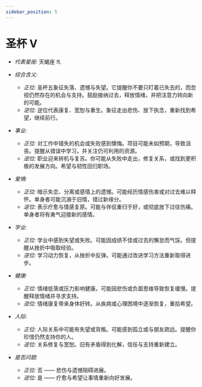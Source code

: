 ```yaml
---
sidebar_position: 5
---
```


# 圣杯 V

- *代表星座:* 天蝎座 ♏️
- *综合含义:* 
  - *正位:* 圣杯五象征失落、遗憾与失望。它提醒你不要只盯着已失去的，而忽视仍然存在的机会与支持。鼓励接纳过去，释放情绪，并把注意力转向新的可能。
  - *逆位:* 逆位代表康复、宽恕与重生。象征走出悲伤、放下执念，重新找到希望，继续前行。
    
- *事业:* 
  - *正位:* 对工作中错失的机会或失败感到懊悔。项目可能未如预期，导致沮丧。提醒从错误中学习，并关注仍可利用的资源。
  - *逆位:* 职业迎来转机与复苏。你可能从失败中走出，修复关系，或找到更积极的发展方向。希望与韧性回归职场。
    
- *爱情:* 
  - *正位:* 暗示失恋、分离或感情上的遗憾。可能经历情感伤害或对过去难以释怀。单身者可能沉溺于旧情，错过新缘分。
  - *逆位:* 表示疗愈与情感复原。可能与伴侣重归于好，或彻底放下过往伤痛。单身者将有勇气迎接新的感情。
    
- *学业:* 
  - *正位:* 学业中感到失望或失败。可能因成绩不佳或过去的懈怠而气馁。但提醒从挫折中吸取经验。
  - *逆位:* 学习动力恢复，从挫折中反弹。可能通过改进学习方法重新取得进步。
    
- *健康:* 
  - *正位:* 情绪低落或压力影响健康。可能因悲伤或负面思维导致恢复缓慢。提醒释放情绪并寻求支持。
  - *逆位:* 情绪康复带来身体好转。从疾病或心理困境中逐渐恢复，重拾希望。
    
- *人际:* 
  - *正位:* 人际关系中可能有失望或背叛。可能感到孤立或与朋友疏远。提醒你珍惜仍然支持你的人。
  - *逆位:* 关系修复与宽恕。旧有矛盾得到化解，信任与支持重新建立。

    
- *是否问题:* 
  - *正位:* 否 —— 悲伤与遗憾阻碍进展。
  - *逆位:* 是 —— 疗愈与希望让事情重新向好发展。
